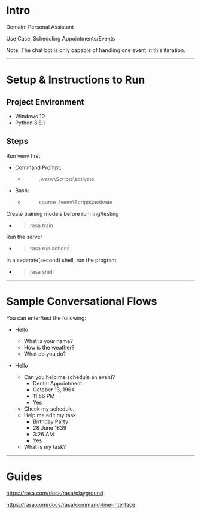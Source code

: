 # Intro

Domain: Personal Assistant

Use Case: Scheduling Appointments/Events

Note: The chat bot is only capable of handling one event in this iteration.

---

# Setup & Instructions to Run

## Project Environment
- Windows 10
- Python 3.8.1

## Steps

Run venv first
- Command Prompt:
  - > .\venv\Scripts\activate
- Bash: 
  - > source .\venv\Scripts\activate

Create training models before running/testing
- > rasa train

Run the server
- > rasa run actions

In a separate(second) shell, run the program
- > rasa shell

---

# Sample Conversational Flows

You can enter/test the following:
- Hello
  - What is your name?
  - How is the weather?
  - What do you do?

- Hello
  - Can you help me schedule an event?
    - Dental Appointment
    - October 13, 1964
    - 11:56 PM
    - Yes
  - Check my schedule.
  - Help me edit my task.
    - Birthday Party
    - 28 June 1839
    - 3:26 AM
    - Yes
  - What is my task?

---

# Guides

https://rasa.com/docs/rasa/playground

https://rasa.com/docs/rasa/command-line-interface
